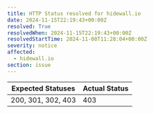 ```yaml
---
title: HTTP Status resolved for hidewall.io
date: 2024-11-15T22:19:43+00:00Z
resolved: True
resolvedWhen: 2024-11-15T22:19:43+00:00Z
resolvedStartTime: 2024-11-08T11:28:04+00:00Z
severity: notice
affected:
  - hidewall.io
section: issue
---
```


| Expected Statuses | Actual Status  |
|-------------------|----------------|
| 200, 301, 302, 403 | 403 |
